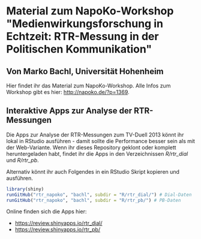 # Material zum NapoKo-Workshop "Medienwirkungsforschung in Echtzeit: RTR-Messung in der Politischen Kommunikation"

## Von Marko Bachl, Universität Hohenheim

Hier findet ihr das Material zum NapoKo-Workshop. Alle Infos zum Workshop gibt es hier: http://napoko.de/?p=1369.

## Interaktive Apps zur Analyse der RTR-Messungen

Die Apps zur Analyse der RTR-Messungen zum TV-Duell 2013 könnt ihr lokal in RStudio ausführen - damit sollte die Performance besser sein als mit der Web-Variante. Wenn ihr dieses Repository geklont oder komplett heruntergeladen habt, findet ihr die Apps in den Verzeichnissen *R/rtr_dial* und *R/rtr_pb*.

Alternativ könnt ihr auch Folgendes in ein RStudio Skript kopieren und ausführen.

```R
library(shiny)
runGitHub("rtr_napoko", "bachl", subdir = "R/rtr_dial/") # Dial-Daten
runGitHub("rtr_napoko", "bachl", subdir = "R/rtr_pb/") # PB-Daten
```

Online finden sich die Apps hier:

* https://review.shinyapps.io/rtr_dial/
* https://review.shinyapps.io/rtr_pb/

